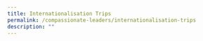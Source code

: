```yaml
---
title: Internationalisation Trips
permalink: /compassionate-leaders/internationalisation-trips
description: ""
---
```

